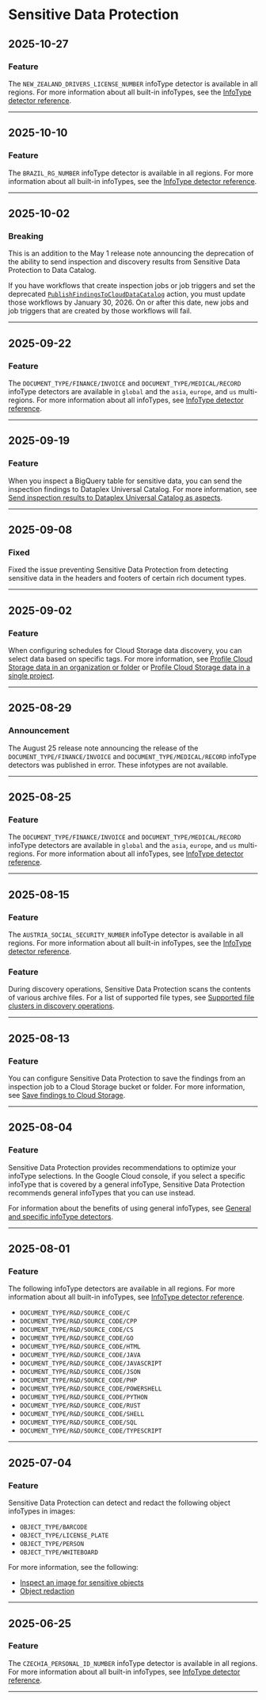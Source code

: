 # Sensitive Data Protection

## 2025-10-27

### Feature

The `NEW_ZEALAND_DRIVERS_LICENSE_NUMBER` infoType detector is available in all regions. For more information about all built-in infoTypes, see the [InfoType detector reference](https://cloud.google.com/dlp/docs/infotypes-reference).

---
## 2025-10-10

### Feature

The `BRAZIL_RG_NUMBER` infoType detector is available in all regions. For more information about all built-in infoTypes, see the [InfoType detector reference](https://cloud.google.com/dlp/docs/infotypes-reference).

---
## 2025-10-02

### Breaking

This is an addition to the May 1 release note announcing the deprecation of the
ability to send inspection and discovery results from Sensitive Data Protection
to Data Catalog.

If you have workflows that create inspection jobs or job triggers and set the
deprecated
[`PublishFindingsToCloudDataCatalog`](https://cloud.google.com/sensitive-data-protection/docs/reference/rest/v2/Action#publishfindingstoclouddatacatalog)
action, you must update those workflows by January 30, 2026. On or after this
date, new jobs and job triggers that are created by those workflows will fail.

---
## 2025-09-22

### Feature

The `DOCUMENT_TYPE/FINANCE/INVOICE` and `DOCUMENT_TYPE/MEDICAL/RECORD` infoType detectors are available in `global` and the `asia`, `europe`, and `us` multi-regions. For more information about all infoTypes, see [InfoType detector reference](https://cloud.google.com/sensitive-data-protection/docs/infotypes-reference).

---
## 2025-09-19

### Feature

When you inspect a BigQuery table for sensitive data, you can send the inspection findings to Dataplex Universal Catalog. For more information, see [Send inspection results to Dataplex Universal Catalog as aspects](https://cloud.google.com/sensitive-data-protection/docs/add-aspects-inspection-job).

---
## 2025-09-08

### Fixed

Fixed the issue preventing Sensitive Data Protection from detecting sensitive data in the headers and footers of certain rich document types.

---
## 2025-09-02

### Feature

When configuring schedules for Cloud Storage data discovery, you can select data based on specific tags. For more information, see [Profile Cloud Storage data in an organization or folder](https://cloud.google.com/sensitive-data-protection/docs/profile-org-folder-cloud-storage) or [Profile Cloud Storage data in a single project](https://cloud.google.com/sensitive-data-protection/docs/profile-project-cloud-storage).

---
## 2025-08-29

### Announcement

The August 25 release note announcing the release of the `DOCUMENT_TYPE/FINANCE/INVOICE` and `DOCUMENT_TYPE/MEDICAL/RECORD` infoType detectors was published in error. These infotypes are not available.

---
## 2025-08-25

### Feature

The `DOCUMENT_TYPE/FINANCE/INVOICE` and `DOCUMENT_TYPE/MEDICAL/RECORD` infoType detectors are available in `global` and the `asia`, `europe`, and `us` multi-regions. For more information about all infoTypes, see [InfoType detector reference](https://cloud.google.com/sensitive-data-protection/docs/infotypes-reference).

---
## 2025-08-15

### Feature

The `AUSTRIA_SOCIAL_SECURITY_NUMBER` infoType detector is available in all regions. For more information about all built-in infoTypes, see the [InfoType detector reference](https://cloud.google.com/dlp/docs/infotypes-reference).

### Feature

During discovery operations, Sensitive Data Protection scans the contents of various archive files. For a list of supported file types, see [Supported file clusters in discovery operations](https://cloud.google.com/sensitive-data-protection/docs/supported-file-types#file_clusters).

---
## 2025-08-13

### Feature

You can configure Sensitive Data Protection to save the findings from an inspection job to a Cloud Storage bucket or folder. For more information, see [Save findings to Cloud Storage](https://cloud.google.com/sensitive-data-protection/docs/concepts-actions#save-findings-cloud-storage).

---
## 2025-08-04

### Feature

Sensitive Data Protection provides recommendations to optimize your infoType selections. In the Google Cloud console, if you select a specific infoType that is covered by a general infoType, Sensitive Data Protection recommends general infoTypes that you can use instead.

For information about the benefits of using general infoTypes, see [General and specific infoType detectors](https://cloud.google.com/sensitive-data-protection/docs/concepts-infotypes#general-specific-infotypes).

---
## 2025-08-01

### Feature

The following infoType detectors are available in all regions. For more information about all built-in infoTypes, see [InfoType detector reference](https://cloud.google.com/sensitive-data-protection/docs/infotypes-reference).

* `DOCUMENT_TYPE/R&D/SOURCE_CODE/C`
* `DOCUMENT_TYPE/R&D/SOURCE_CODE/CPP`
* `DOCUMENT_TYPE/R&D/SOURCE_CODE/CS`
* `DOCUMENT_TYPE/R&D/SOURCE_CODE/GO`
* `DOCUMENT_TYPE/R&D/SOURCE_CODE/HTML`
* `DOCUMENT_TYPE/R&D/SOURCE_CODE/JAVA`
* `DOCUMENT_TYPE/R&D/SOURCE_CODE/JAVASCRIPT`
* `DOCUMENT_TYPE/R&D/SOURCE_CODE/JSON`
* `DOCUMENT_TYPE/R&D/SOURCE_CODE/PHP`
* `DOCUMENT_TYPE/R&D/SOURCE_CODE/POWERSHELL`
* `DOCUMENT_TYPE/R&D/SOURCE_CODE/PYTHON`
* `DOCUMENT_TYPE/R&D/SOURCE_CODE/RUST`
* `DOCUMENT_TYPE/R&D/SOURCE_CODE/SHELL`
* `DOCUMENT_TYPE/R&D/SOURCE_CODE/SQL`
* `DOCUMENT_TYPE/R&D/SOURCE_CODE/TYPESCRIPT`

---
## 2025-07-04

### Feature

Sensitive Data Protection can detect and redact the following object infoTypes in images:

* `OBJECT_TYPE/BARCODE`
* `OBJECT_TYPE/LICENSE_PLATE`
* `OBJECT_TYPE/PERSON`
* `OBJECT_TYPE/WHITEBOARD`

For more information, see the following:

* [Inspect an image for sensitive objects](https://cloud.google.com/sensitive-data-protection/docs/inspecting-images#inspect_an_image_for_sensitive_objects)
* [Object redaction](https://cloud.google.com/sensitive-data-protection/docs/redacting-sensitive-data-images#object-redaction)

---
## 2025-06-25

### Feature

The `CZECHIA_PERSONAL_ID_NUMBER` infoType detector is available in all regions. For more information about all built-in infoTypes, see [InfoType detector reference](https://cloud.google.com/dlp/docs/infotypes-reference).

---
